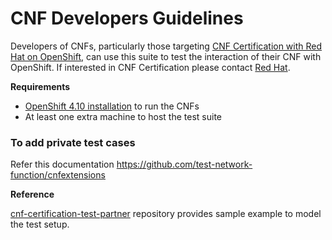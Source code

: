 # CNF Developers Guidelines

Developers of CNFs, particularly those targeting
[CNF Certification with Red Hat on OpenShift](https://redhat-connect.gitbook.io/openshift-badges/badges/cloud-native-network-functions-cnf),
can use this suite to test the interaction of their CNF with OpenShift.  If interested in CNF Certification
please contact [Red Hat](https://redhat-connect.gitbook.io/red-hat-partner-connect-general-guide/managing-your-account/getting-help/technology-partner-success-desk).

**Requirements**

- [OpenShift 4.10 installation](https://docs.openshift.com/container-platform/4.10/welcome/index.html) to run the CNFs
- At least one extra machine to host the test suite

### To add private test cases

Refer this documentation
https://github.com/test-network-function/cnfextensions

**Reference**

[cnf-certification-test-partner](https://github.com/test-network-function/cnf-certification-test-partner) repository provides sample example to model the test setup.
